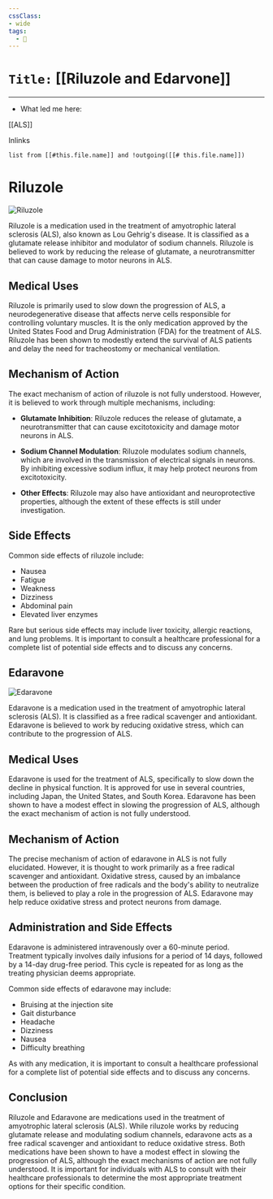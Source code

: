 ```yaml
---
cssClass:
- wide
tags:
  - 🧪
---
```


# `Title:` [[Riluzole and Edarvone]]
--- 

- What led me here: 

[[ALS]]

Inlinks
```dataview 
list from [[#this.file.name]] and !outgoing([[# this.file.name]]) 
```

# Riluzole

![Riluzole](https://upload.wikimedia.org/wikipedia/commons/thumb/7/7e/Riluzole.svg/200px-Riluzole.svg.png)

Riluzole is a medication used in the treatment of amyotrophic lateral sclerosis (ALS), also known as Lou Gehrig's disease. It is classified as a glutamate release inhibitor and modulator of sodium channels. Riluzole is believed to work by reducing the release of glutamate, a neurotransmitter that can cause damage to motor neurons in ALS.

## Medical Uses

Riluzole is primarily used to slow down the progression of ALS, a neurodegenerative disease that affects nerve cells responsible for controlling voluntary muscles. It is the only medication approved by the United States Food and Drug Administration (FDA) for the treatment of ALS. Riluzole has been shown to modestly extend the survival of ALS patients and delay the need for tracheostomy or mechanical ventilation.

## Mechanism of Action

The exact mechanism of action of riluzole is not fully understood. However, it is believed to work through multiple mechanisms, including:

- **Glutamate Inhibition**: Riluzole reduces the release of glutamate, a neurotransmitter that can cause excitotoxicity and damage motor neurons in ALS.

- **Sodium Channel Modulation**: Riluzole modulates sodium channels, which are involved in the transmission of electrical signals in neurons. By inhibiting excessive sodium influx, it may help protect neurons from excitotoxicity.

- **Other Effects**: Riluzole may also have antioxidant and neuroprotective properties, although the extent of these effects is still under investigation.

## Side Effects

Common side effects of riluzole include:

- Nausea
- Fatigue
- Weakness
- Dizziness
- Abdominal pain
- Elevated liver enzymes

Rare but serious side effects may include liver toxicity, allergic reactions, and lung problems. It is important to consult a healthcare professional for a complete list of potential side effects and to discuss any concerns.

## Edaravone

![Edaravone](https://upload.wikimedia.org/wikipedia/commons/thumb/7/7e/Edaravone.svg/200px-Edaravone.svg.png)

Edaravone is a medication used in the treatment of amyotrophic lateral sclerosis (ALS). It is classified as a free radical scavenger and antioxidant. Edaravone is believed to work by reducing oxidative stress, which can contribute to the progression of ALS.

## Medical Uses

Edaravone is used for the treatment of ALS, specifically to slow down the decline in physical function. It is approved for use in several countries, including Japan, the United States, and South Korea. Edaravone has been shown to have a modest effect in slowing the progression of ALS, although the exact mechanism of action is not fully understood.

## Mechanism of Action

The precise mechanism of action of edaravone in ALS is not fully elucidated. However, it is thought to work primarily as a free radical scavenger and antioxidant. Oxidative stress, caused by an imbalance between the production of free radicals and the body's ability to neutralize them, is believed to play a role in the progression of ALS. Edaravone may help reduce oxidative stress and protect neurons from damage.

## Administration and Side Effects

Edaravone is administered intravenously over a 60-minute period. Treatment typically involves daily infusions for a period of 14 days, followed by a 14-day drug-free period. This cycle is repeated for as long as the treating physician deems appropriate.

Common side effects of edaravone may include:

- Bruising at the injection site
- Gait disturbance
- Headache
- Dizziness
- Nausea
- Difficulty breathing

As with any medication, it is important to consult a healthcare professional for a complete list of potential side effects and to discuss any concerns.

## Conclusion

Riluzole and Edaravone are medications used in the treatment of amyotrophic lateral sclerosis (ALS). While riluzole works by reducing glutamate release and modulating sodium channels, edaravone acts as a free radical scavenger and antioxidant to reduce oxidative stress. Both medications have been shown to have a modest effect in slowing the progression of ALS, although the exact mechanisms of action are not fully understood. It is important for individuals with ALS to consult with their healthcare professionals to determine the most appropriate treatment options for their specific condition.